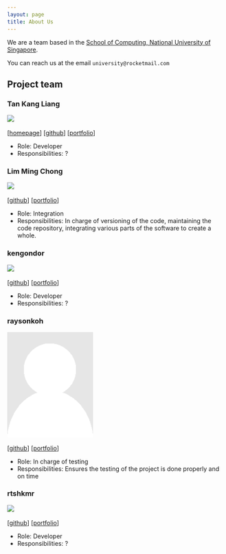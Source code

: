 ```yaml
---
layout: page
title: About Us
---
```


We are a team based in the [School of Computing, National University of Singapore](http://www.comp.nus.edu.sg).

You can reach us at the email `university@rocketmail.com`

## Project team

### Tan Kang Liang

<img src="images/johndoe.png" width="200px">

[[homepage](http://www.comp.nus.edu.sg/~damithch)]
[[github](https://github.com/tankangliang)]
[[portfolio](team/johndoe.md)]

* Role: Developer
* Responsibilities: ?

### Lim Ming Chong

<img src="images/johndoe.png" width="200px">

[[github](http://github.com/qwoprocks)]
[[portfolio](team/qwoprocks.md)]

* Role: Integration
* Responsibilities: In charge of versioning of the code, maintaining the code repository, integrating various parts of the software to create a whole.

### kengondor

<img src="images/johndoe.png" width="200px">

[[github](http://github.com/leeenhao)]
[[portfolio](team/johndoe.md)]

* Role: Developer
* Responsibilities: ?

### raysonkoh

<img src="images/raysonkoh.png" width="200px">

[[github](http://github.com/raysonkoh)]
[[portfolio](team/raysonkoh.md)]

* Role: In charge of testing
* Responsibilities: Ensures the testing of the project is done properly and on time

### rtshkmr

<img src="images/johndoe.png" width="200px">

[[github](http://github.com/rtshkmr)]
[[portfolio](team/johndoe.md)]

* Role: Developer
* Responsibilities: ?
